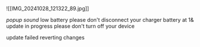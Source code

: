 ![[IMG_20241028_121322_89.jpg]]

*popup sound*
low battery
please don't disconnect your charger
battery at 1&
update in progress
please don't turn off your device


update failed
reverting changes